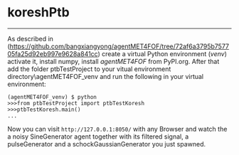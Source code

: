 # koreshPtb
---
As described in (https://github.com/bangxiangyong/agentMET4FOF/tree/72af6a3795b757705fa25d92eb997e9628a841cc) create a virtual Python environment (*venv*) activate it, install numpy, install *agentMET4FOF* from PyPI.org.
After that add the folder ptbTestProject to your vitual environment directory\agentMET4FOF_venv and run the following in your virtual environment:

```shell
(agentMET4FOF_venv) $ python
>>>from ptbTestProject import ptbTestKoresh
>>>ptbTestKoresh.main()
...
```

Now you can visit `http://127.0.0.1:8050/` with any Browser and watch the a noisy SineGenerator agent together with its filtered signal, a pulseGenerator and a schockGaussianGenerator you just spawned. 
